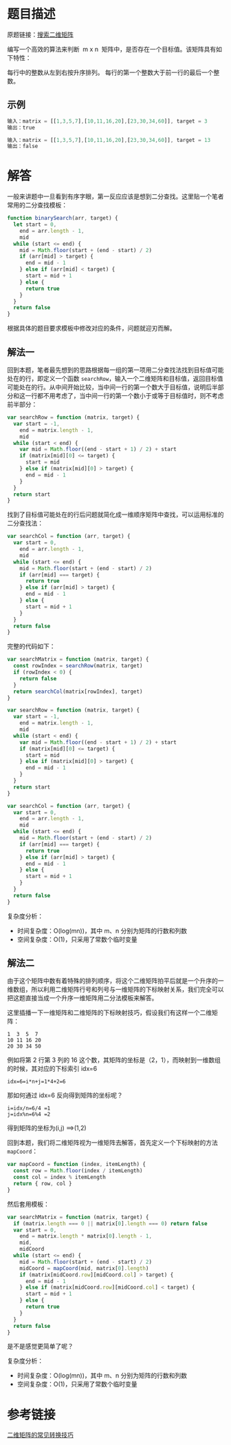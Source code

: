 # 题目描述

原题链接：[搜索二维矩阵](https://leetcode-cn.com/problems/search-a-2d-matrix/)

编写一个高效的算法来判断  m x n  矩阵中，是否存在一个目标值。该矩阵具有如下特性：

每行中的整数从左到右按升序排列。
每行的第一个整数大于前一行的最后一个整数。

## 示例

```js
输入：matrix = [[1,3,5,7],[10,11,16,20],[23,30,34,60]], target = 3
输出：true
```

```js
输入：matrix = [[1,3,5,7],[10,11,16,20],[23,30,34,60]], target = 13
输出：false
```

# 解答

一般来讲题中一旦看到有序字眼，第一反应应该是想到二分查找。这里贴一个笔者常用的二分查找模板：

```js
function binarySearch(arr, target) {
  let start = 0,
    end = arr.length - 1,
    mid
  while (start <= end) {
    mid = Math.floor(start + (end - start) / 2)
    if (arr[mid] > target) {
      end = mid - 1
    } else if (arr[mid] < target) {
      start = mid + 1
    } else {
      return true
    }
  }
  return false
}
```

根据具体的题目要求模板中修改对应的条件，问题就迎刃而解。

## 解法一

回到本题，笔者最先想到的思路根据每一组的第一项用二分查找法找到目标值可能处在的行，即定义一个函数 `searchRow`，输入一个二维矩阵和目标值，返回目标值可能处在的行。从中间开始比较，当中间一行的第一个数大于目标值，说明后半部分和这一行都不用考虑了，当中间一行的第一个数小于或等于目标值时，则不考虑前半部分：

```js
var searchRow = function (matrix, target) {
  var start = -1,
    end = matrix.length - 1,
    mid
  while (start < end) {
    var mid = Math.floor((end - start + 1) / 2) + start
    if (matrix[mid][0] <= target) {
      start = mid
    } else if (matrix[mid][0] > target) {
      end = mid - 1
    }
  }
  return start
}
```

找到了目标值可能处在的行后问题就简化成一维顺序矩阵中查找，可以运用标准的二分查找法：

```js
var searchCol = function (arr, target) {
  var start = 0,
    end = arr.length - 1,
    mid
  while (start <= end) {
    mid = Math.floor(start + (end - start) / 2)
    if (arr[mid] === target) {
      return true
    } else if (arr[mid] > target) {
      end = mid - 1
    } else {
      start = mid + 1
    }
  }
  return false
}
```

完整的代码如下：

```js
var searchMatrix = function (matrix, target) {
  const rowIndex = searchRow(matrix, target)
  if (rowIndex < 0) {
    return false
  }
  return searchCol(matrix[rowIndex], target)
}

var searchRow = function (matrix, target) {
  var start = -1,
    end = matrix.length - 1,
    mid
  while (start < end) {
    var mid = Math.floor((end - start + 1) / 2) + start
    if (matrix[mid][0] <= target) {
      start = mid
    } else if (matrix[mid][0] > target) {
      end = mid - 1
    }
  }
  return start
}

var searchCol = function (arr, target) {
  var start = 0,
    end = arr.length - 1,
    mid
  while (start <= end) {
    mid = Math.floor(start + (end - start) / 2)
    if (arr[mid] === target) {
      return true
    } else if (arr[mid] > target) {
      end = mid - 1
    } else {
      start = mid + 1
    }
  }
  return false
}
```

复杂度分析：

- 时间复杂度：O(log(mn))，其中 m、n 分别为矩阵的行数和列数
- 空间复杂度：O(1)，只采用了常数个临时变量

## 解法二

由于这个矩阵中数有着特殊的排列顺序，将这个二维矩阵拍平后就是一个升序的一维数组，所以利用二维矩阵行号和列号与一维矩阵的下标映射关系，我们完全可以把这题直接当成一个升序一维矩阵用二分法模板来解答。

这里插播一下一维矩阵和二维矩阵的下标映射技巧，假设我们有这样一个二维矩阵：

```
1  3  5  7
10 11 16 20
20 30 34 50
```

例如将第 2 行第 3 列的 16 这个数，其矩阵的坐标是（2，1），而映射到一维数组的时候，其对应的下标索引 idx=6

```
idx=6=i*n+j=1*4+2=6
```

那如何通过 idx=6 反向得到矩阵的坐标呢？

```
i=idx/n=6/4 =1
j=idx%n=6%4 =2
```

得到矩阵的坐标为(i,j) ==>(1,2)

回到本题，我们将二维矩阵视为一维矩阵去解答，首先定义一个下标映射的方法 `mapCoord`：

```js
var mapCoord = function (index, itemLength) {
  const row = Math.floor(index / itemLength)
  const col = index % itemLength
  return { row, col }
}
```

然后套用模板：

```js
var searchMatrix = function (matrix, target) {
  if (matrix.length === 0 || matrix[0].length === 0) return false
  var start = 0,
    end = matrix.length * matrix[0].length - 1,
    mid,
    midCoord
  while (start <= end) {
    mid = Math.floor(start + (end - start) / 2)
    midCoord = mapCoord(mid, matrix[0].length)
    if (matrix[midCoord.row][midCoord.col] > target) {
      end = mid - 1
    } else if (matrix[midCoord.row][midCoord.col] < target) {
      start = mid + 1
    } else {
      return true
    }
  }
  return false
}
```

是不是感觉更简单了呢？

复杂度分析：

- 时间复杂度：O(log(mn))，其中 m、n 分别为矩阵的行数和列数
- 空间复杂度：O(1)，只采用了常数个临时变量

# 参考链接

[二维矩阵的常见转换技巧](https://leetcode-cn.com/circle/article/yXym7U/)
